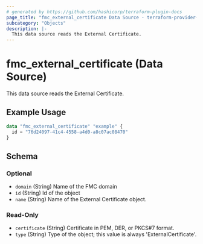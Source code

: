 ```yaml
---
# generated by https://github.com/hashicorp/terraform-plugin-docs
page_title: "fmc_external_certificate Data Source - terraform-provider-fmc"
subcategory: "Objects"
description: |-
  This data source reads the External Certificate.
---
```


# fmc_external_certificate (Data Source)

This data source reads the External Certificate.

## Example Usage

```terraform
data "fmc_external_certificate" "example" {
  id = "76d24097-41c4-4558-a4d0-a8c07ac08470"
}
```

<!-- schema generated by tfplugindocs -->
## Schema

### Optional

- `domain` (String) Name of the FMC domain
- `id` (String) Id of the object
- `name` (String) Name of the External Certificate object.

### Read-Only

- `certificate` (String) Certificate in PEM, DER, or PKCS#7 format.
- `type` (String) Type of the object; this value is always 'ExternalCertificate'.
